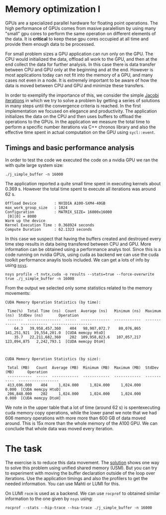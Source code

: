 # Memory optimization I

GPUs are a specialized parallel hardware for floating point operations. The high performance of GPUs comes from masive paralellism by using many "small" gpu cores to perform the same operation on different elements of the data. It is **critical** to keep these gpu cores occupied at all time and provide them enough data to be processed. 

For small problem sizes a GPU  application  can run only on the GPU. The CPU would initialized the data, offload  all work to the GPU, and then at the end collect the data for further analysis. In this case there is data transfer between CPU and GPU only at the beginning and at the end.  However is most applications today can not fit into the memory of a GPU, and many cases not even in a node.  It is extremely important to be aware of how the data is moved between CPU and GPU and minimize these transfers. 

In order to exemplify the importance of this, we consider the simple [Jacobi iterations](j_simple_with_buffer.cpp) in which we try to solve a problem by getting a series of solutions in many steps until the convergence criteria is reached. In the first implementation we focused on elegance and productivity. The application initializes the data on the CPU and then uses buffers to offload the operations to the GPUs. In the application we measure the total time to perform a specific number iterations via C++ chronos library and also the effective time spent in actual computation on the GPU using `sycl::event`.

## Timings and basic performance analysis
In order to test the code we executed the code on a nvidia GPU we ran the with quite large system size:

```
./j_simple_buffer -n 16000
```
The application reported a quite small time spent in executing kernels about 0.369 s. However the total time spent to execute all iterations was around 62 s.
```
Offload Device        : NVIDIA A100-SXM4-40GB
max_work_group_size   : 1024
Configuration         : MATRIX_SIZE= 16000x16000
 [0][0] = 8000
Warm up the device  
Kernel Execution Time : 0.368924 seconds
Compute Duration      : 62.1323 seconds
```

In this case we suspect that having the buffers created and destroyed every time step results in data being transfered between CPU and GPU. More information can be obtained using a performance analys tool. Since this is a code running on nvidia GPUs, using cuda as backend we can use the cuda toolkit performance anaylis tools included. We can get a lots of info by using [`nsys`](https://docs.csc.fi/computing/nsys/).

```
nsys profile -t nvtx,cuda -o results --stats=true --force-overwrite true ./j_simple_buffer -n 16000
```
From the output we selected only some statistics related to the memory movements:

```
CUDA Memory Operation Statistics (by time):

 Time(%)  Total Time (ns)  Count  Average (ns)   Minimum (ns)  Maximum (ns)  StdDev (ns)       Operation     
 -------  ---------------  -----  -------------  ------------  ------------  ------------  ------------------
    64.3   39,958,457,360    404   98,907,072.7    80,076,865   141,251,921  19,554,201.0  [CUDA memcpy HtoD]
    35.7   22,211,682,360    202  109,958,823.6   107,057,217   123,094,875   2,242,793.1  [CUDA memcpy DtoH]



CUDA Memory Operation Statistics (by size):

 Total (MB)   Count  Average (MB)  Minimum (MB)  Maximum (MB)  StdDev (MB)      Operation     
 -----------  -----  ------------  ------------  ------------  -----------  ------------------
 413,696.000    404     1,024.000     1,024.000     1,024.000        0.000  [CUDA memcpy HtoD]
 206,848.000    202     1,024.000     1,024.000     1,024.000        0.000  [CUDA memcpy DtoH]
```
We note in the upper table that a lot of time (around 62 s) is spentexecuting cuda memory copy operations, while the lower panel we note that we had 606 memory operations with more more than 600 GB of data moved around. This is 15x more than the whole memory of the A100 GPU. We can conclude that whole data was moved every iteration. 

# The task
The exercise is to reduce this data movement. The [solution](solution/) shows one way to solve this problem using unified shared memory (USM). But you can try to experiment with moving the buffer declaration outside of the loop over iterations. Use the application timings and also the profilers to get the needed information. You can use Mahti or LUMI for this. 

On LUMI `rocm` is used as a backend. We can use `rocprof` to obtained similar information to the one given by `nsys` using:
```
rocprof --stats --hip-trace --hsa-trace ./j_simple_buffer -n 16000
```
